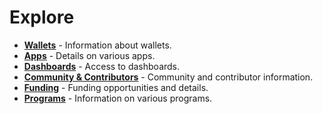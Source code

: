 # Explore

<div class="grid cards" markdown>

- **[Wallets](wallets/index.md)** - Information about wallets.
- **[Apps](apps/index.md)** - Details on various apps.
- **[Dashboards](dashboards/index.md)** - Access to dashboards.
- **[Community & Contributors](community/index.md)** - Community and contributor information.
- **[Funding](funding/index.md)** - Funding opportunities and details.
- **[Programs](programs/index.md)** - Information on various programs.

</div>